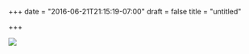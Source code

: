 +++
date = "2016-06-21T21:15:19-07:00"
draft = false
title = "untitled"

+++

![](https://d17enza3bfujl8.cloudfront.net/20160620_01_25.jpg)
